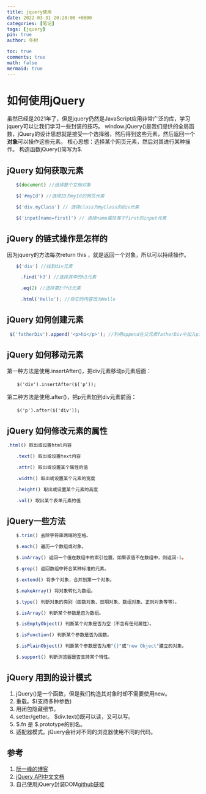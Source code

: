 ```yaml
---
title: jquery使用
date: 2022-03-31 20:28:00 +0800
categories: [笔记]
tags: [jquery]
pin: true
author: 冬树

toc: true
comments: true
math: false
mermaid: true
---
```

# 如何使用jQuery
虽然已经是2021年了，但是jquery仍然是JavaScript应用非常广泛的库，学习jquery可以让我们学习一些封装的技巧。
window.jQuery()是我们提供的全局函数，jQuery的设计思想就是接受一个选择器，然后得到这些元素，然后返回一个**对象**可以操作这些元素。
核心思想：选择某个网页元素，然后对其进行某种操作。
构造函数jQuery()简写为$.
## jQuery 如何获取元素
```javascript
　　$(document) //选择整个文档对象

　　$('#myId') //选择ID为myId的网页元素

　　$('div.myClass') // 选择class为myClass的div元素

　　$('input[name=first]') // 选择name属性等于first的input元素
```
## jQuery 的链式操作是怎样的
因为jquery的方法每次return this ，就是返回一个对象，所以可以持续操作。
```javascript
　　$('div') //找到div元素

　　　.find('h3') //选择其中的h3元素

　　　.eq(2) //选择第3个h3元素

　　　.html('Hello'); //将它的内容改为Hello
```
## jQuery 如何创建元素
```javascript
 $('fatherDiv').append('<p>hi</p>'); //利用append在父元素fatherDiv中加入p元素
```
## jQuery 如何移动元素
第一种方法是使用.insertAfter()，把div元素移动p元素后面：

　```　$('div').insertAfter($('p')); ```

第二种方法是使用.after()，把p元素加到div元素前面：

　```　$('p').after($('div'));```
## jQuery 如何修改元素的属性

```javascript
.html() 取出或设置html内容

　　.text() 取出或设置text内容

　　.attr() 取出或设置某个属性的值

　　.width() 取出或设置某个元素的宽度

　　.height() 取出或设置某个元素的高度

　　.val() 取出某个表单元素的值
```
## jQuery一些方法
```javascript
　　$.trim() 去除字符串两端的空格。

　　$.each() 遍历一个数组或对象。

　　$.inArray() 返回一个值在数组中的索引位置。如果该值不在数组中，则返回-1。

　　$.grep() 返回数组中符合某种标准的元素。

　　$.extend() 将多个对象，合并到第一个对象。

　　$.makeArray() 将对象转化为数组。

　　$.type() 判断对象的类别（函数对象、日期对象、数组对象、正则对象等等）。

　　$.isArray() 判断某个参数是否为数组。

　　$.isEmptyObject() 判断某个对象是否为空（不含有任何属性）。

　　$.isFunction() 判断某个参数是否为函数。

　　$.isPlainObject() 判断某个参数是否为用"{}"或"new Object"建立的对象。

　　$.support() 判断浏览器是否支持某个特性。
```
## jQuery 用到的设计模式
1. jQuery()是一个函数，但是我们构造其对象时却不需要使用new。
2. 重载。$(支持多种参数)
3. 用闭包隐藏细节。
4. setter/getter。 $div.text()既可以读，又可以写。
5. $.fn 是 $.prototype的别名。
6. 适配器模式。jQuery会针对不同的浏览器使用不同的代码。
## 参考
1. [阮一峰的博客](http://www.ruanyifeng.com/blog/2011/07/jquery_fundamentals.html)
2. [jQuery API中文文档](https://www.jquery123.com/)
3. 自己使用jQuery封装DOM[github链接](https://github.com/zhan-xh/DOM-2-jQuery) 